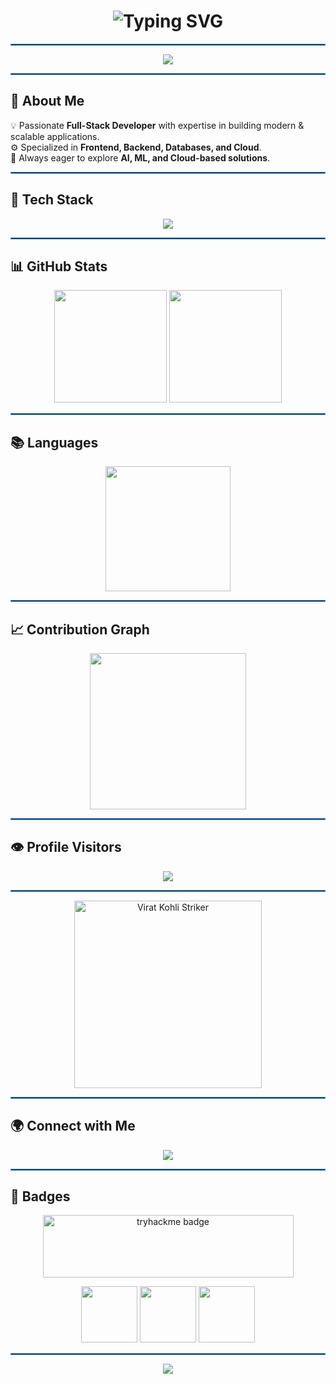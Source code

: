 <h1 align="center">
  <img src="https://readme-typing-svg.herokuapp.com?font=Orbitron&size=38&duration=3000&pause=1000&color=FF00FF,00FFFF,00FF00&center=true&vCenter=true&width=800&lines=Hey%2C+I'm+Mudit+Bhatt+🙋🏻‍♂️;🚀+Full+Stack+Developer;⚡+Crafting+Modern+%26+Scalable+Apps" alt="Typing SVG" />
</h1>

<hr style="border: 1px solid #3192E0;" />
<p align="center">
  <img src="https://capsule-render.vercel.app/api?type=waving&color=0:FF00FF,50:00FFFF,100:00FF99&height=120&section=header&text=Welcome!&fontSize=30&animation=twinkling&fontColor=ffffff" />
</p>

<hr style="border: 1px solid #3192E0;" />

## 🌈 About Me  
💡 Passionate **Full-Stack Developer** with expertise in building modern & scalable applications.  
⚙️ Specialized in **Frontend, Backend, Databases, and Cloud**.  
🎯 Always eager to explore **AI, ML, and Cloud-based solutions**.  

<hr style="border: 1px solid #3192E0;" />

## 🚀 Tech Stack 
<p align="center">
  <img src="https://skillicons.dev/icons?i=react,next,angular,bootstrap,threejs,nodejs,express,dotnet,laravel,flask,mongodb,mysql,oracle,aws,firebase,js,ts,python,java,cpp&perline=7&theme=dark" />
</p>

<hr style="border: 1px solid #3192E0;" />

## 📊 GitHub Stats 
<div align="center">

<img src="https://github-readme-stats.vercel.app/api?username=muditbhatt-5&show_icons=true&theme=tokyonight&hide_border=true&bg_color=000000&title_color=FF00FF&icon_color=00FFFF" height="180" />

<img src="https://github-readme-streak-stats.herokuapp.com?user=muditbhatt-5&theme=tokyonight&hide_border=true&ring=00FFFF&fire=FF00FF&currStreakLabel=00FF99" height="180" />

</div>

<hr style="border: 1px solid #3192E0;" />

## 📚 Languages 
<p align="center">
  <img src="https://github-readme-stats.vercel.app/api/top-langs/?username=muditbhatt-5&theme=tokyonight&layout=compact&langs_count=8&hide_border=true&bg_color=000000&title_color=00FFFF" height="200" />
</p>

<hr style="border: 1px solid #3192E0;" />

## 📈 Contribution Graph 
<p align="center">
  <img src="https://github-readme-activity-graph.vercel.app/graph?username=muditbhatt-5&bg_color=000000&color=00FFFF&line=FF00FF&point=00FF99&theme=react-dark" height="250" />
</p>

<hr style="border: 1px solid #3192E0;" />

## 👁️ Profile Visitors 
<p align="center">
  <img src="https://komarev.com/ghpvc/?username=muditbhatt-5&label=👁️+Visitors&color=2780F5&style=for-the-badge&base=8000" />
</p>

<hr style="border: 1px solid #3192E0;" />

<p align="center">
  <img src="https://media1.tenor.com/m/3MC8f_FMo9QAAAAd/we-are-here-to-win-virat-kohli.gif" alt="Virat Kohli Striker" width="300" />
</p>

<hr style="border: 1px solid #3192E0;" />

## 🌍 Connect with Me  
<p align="center">
  <a href="https://bio.link/themudit_18">
    <img src="https://img.shields.io/badge/🌐-Connect%20Here-00FFFF?style=for-the-badge&logo=google-chrome&logoColor=white&labelColor=000000" />
  </a>
</p>

<hr style="border: 1px solid #3192E0;" />

## 🏅 Badges  
<p align="center">
  <img src="https://tryhackme-badges.s3.amazonaws.com/muditbhatt5.png?update=1" width="401" height="100" alt="tryhackme badge" />
</p>

<p align="center">
  <img src="https://github.githubassets.com/assets/profile-first-issue-dark-b8dbb02687b2.svg" height="90" />
  <img src="https://github.githubassets.com/assets/profile-first-pr-dark-bc160471dcac.svg" height="90" />
  <img src="https://github.githubassets.com/assets/profile-first-repo-dark-25579720acb4.svg" height="90" />
</p>

<hr style="border: 1px solid #3192E0;" />

<p align="center">
  <img src="https://capsule-render.vercel.app/api?type=waving&color=0:FF00FF,50:00FFFF,100:00FF99&height=120&section=footer&animation=twinkling" />
</p>

